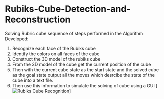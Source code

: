 # Rubiks-Cube-Detection-and-Reconstruction
Solving Rubric cube sequence of steps performed in the Algorithm Developed:
1. Recognize each face of the Rubiks cube
2. Identify the colors on all faces of the cube
3. Construct the 3D model of the rubiks cube 
4. From the 3D model of the cube get the current position of the cube
5. Then with the current cube state as the start state and the solved cube as the goal state output all the moves which desrcibe the state of the cube into a text file.
6. Then use this information to simulate the solving of cube using a GUI
[![Rubiks Cube Recognition](https://github.com/sbperceptron/Rubicks-Cube-Detection-and-Reconstruction/blob/master/rubiks%20project.PNG)]
